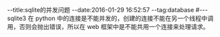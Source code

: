 --title:sqlite的并发问题
--date:2016-01-29 16:52:57
--tag:database
#---
sqlite3 在 python 中的连接是不能并发的，创建的连接不能在另一个线程中调用，否则会抛出错误，所以在 web 框架中是不能共用一个连接来处理请求。
